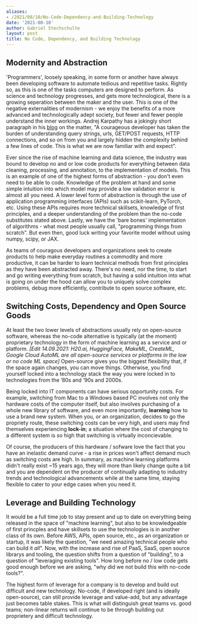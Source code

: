 ```yaml
---
aliases:
- /2021/08/10/No-Code-Dependency-and-Building-Technology
date: '2021-08-10'
author: Gabriel Stechschulte
layout: post
title: No Code, Dependency, and Building Technology
---
```


## Modernity and Abstraction

'Programmers', loosely speaking, in some form or another have always been developing software to automate tedious and repetitive tasks. Rightly so, as this is one of the tasks computers are designed to perform. As science and technology progresses, and gets more technological, there is a growing seperation between the maker and the user. This is one of the negative externalities of modernism - we enjoy the benefits of a more advanced and technologically adept society, but fewer and fewer people understand the inner workings. Andrej Karpathy has a jokingly short paragraph in his [blog](https://karpathy.github.io/2019/04/25/recipe/) on the matter, "A courageous developer has taken the burden of understanding query strings, urls, GET/POST requests, HTTP connections, and so on from you and largely hidden the complexity behind a few lines of code. This is what we are now familiar with and expect".

Ever since the rise of machine learning and data science, the industry was bound to develop no and or low code products for everything between data cleaning, processing, and annotation, to the implementation of models. This is an example of one of the highest forms of abstraction - you don't even need to be able to code. Knowledge of the problem at hand and some simple intuition into which model may provide a low validation error is almost all you need. A lower level form of abstraction is through the use of application programming interfaces (APIs) such as scikit-learn, PyTorch, etc. Using these APIs requires more technical skillsets, knowledge of first principles, and a deeper understanding of the problem than the no-code substitutes stated above. Lastly, we have the 'bare bones' implementation of algorithms - what most people usually call, "programming things from scratch". But even then, good luck writing your favorite model without using numpy, scipy, or JAX.

As teams of couragous developers and organizations seek to create products to help make everyday routines a commodity and more productive, it can be harder to learn technical methods from first principles as they have been abstracted away. There's no need, nor the time, to start and go writing everything from scratch, but having a solid intuition into what is going on under the hood can allow you to uniquely solve complex problems, debug more efficiently, contribute to open source software, etc.

## Switching Costs, Dependency and Open Source Goods

At least the two lower levels of abstractions usually rely on open-source software, whereas the no-code alternative is typically (at the moment) proprietary technology in the form of machine learning as a service and or platform. _[Edit 14.09.2021: H20.ai, HuggingFace, MakeML, CreateML, Google Cloud AutoML are all open-source services or platforms in the low or no code ML space]_ Open-source gives you the biggest flexibility that, if the space again changes, you can move things. Otherwise, you find yourself locked into a technology stack the way you were locked in to technologies from the ’80s and ’90s and 2000s.

Being locked into IT components can have serious opportunity costs. For example, switching from Mac to a Windows based PC involves not only the hardware costs of the computer itself, but also involves purchasing of a whole new library of software, and even more importantly, **learning** how to use a brand new system. When you, or an organization, decides to go the propriety route, these switching costs can be very high, and users may find themselves experiencing **lock-in**; a situation where the cost of changing to a different system is so high that switching is virtually inconcievable.

Of course, the producers of this hardware / sofware love the fact that you have an inelastic demand curve - a rise in prices won't affect demand much as switching costs are high. In summary, as machine learning platforms didn't really exist ~15 years ago, they will more than likely change quite a bit and you are dependent on the producer of continually adapting to industry trends and technological advancements while at the same time, staying flexible to cater to your edge cases when you need it.


## Leverage and Building Technology

It would be a full time job to stay present and up to date on everything being released in the space of "machine learning", but also to be knowledgeable of first princples and have skillsets to use the technologies is in another class of its own. Before AWS, APIs, open source, etc., as an organization or startup, it was likely the question, "we need amazing technical people who can build it _all_". Now, with the increase and rise of PaaS, SaaS, open source librarys and tooling, the question shifts from a question of "building", to a question of "leveraging existing tools". How long before no / low code gets good enough before we are asking, "why did we not build this with no-code tools?".

The highest form of leverage for a company is to develop and build out difficult and new technology. No-code, if developed right (and is ideally open-source), can still provide leverage and value-add, but any advantage just becomes table stakes. This is what will distinguish great teams vs. good teams; non-linear returns will continue to be through building out proprietery and difficult technology.
